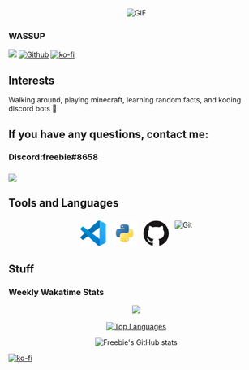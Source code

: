<p align="center">
<img src="https://cdn.discordapp.com/attachments/863842742195322920/871857022612697138/0b2f8f4c34bb02bfcdfd77f04824978a.gif" alt="GIF" height="250" style="vertical-align:center; margin:4px">
</p>

### WASSUP
![](https://visitor-badge.laobi.icu/badge?page_id=FreebieII.FreebieII)
[![Github](https://img.shields.io/github/followers/FreebieII?label=Follow&style=social)](https://github.com/FreebieII)
[![ko-fi](https://ko-fi.com/img/githubbutton_sm.svg)](https://ko-fi.com/O4O3609IG)
## Interests
Walking around, playing minecraft, learning random facts, and koding discord bots 🥣

## If you have any questions, contact me:

### Discord:freebie#8658 <br>

<img align="middle" src="https://discord.c99.nl/widget/theme-2/744998591365513227.png">



## Tools and Languages

<p align="center">
<img src="https://raw.githubusercontent.com/github/explore/80688e429a7d4ef2fca1e82350fe8e3517d3494d/topics/visual-studio-code/visual-studio-code.png" alt="VS Code" height="50" style="vertical-align:top; margin:4px">
<img src="https://raw.githubusercontent.com/github/explore/80688e429a7d4ef2fca1e82350fe8e3517d3494d/topics/python/python.png" alt="Python" height="50" style="vertical-align:top; margin:4px">
<img src="https://raw.githubusercontent.com/github/explore/78df643247d429f6cc873026c0622819ad797942/topics/github/github.png" alt="GitHub" height="50" style="vertical-align:top; margin:4px">
<img src="https://git-scm.com/images/logos/logomark-white@2x.png" alt="Git" height="50" style="vertical-align:top; margin:4px">
</p>


## Stuff
### Weekly Wakatime Stats

<center>
<a href="https://wakatime.com/@Freebie0005">
  <img src="https://github-readme-stats.vercel.app/api/wakatime?username=Freebie0005&show_icons=true&hide_border=false&bg_color=02265c&title_color=ea5e00&text_color=FFFFFF&icon_color=00d200">
</a> 

[![Top Languages](https://github-readme-stats.vercel.app/api/top-langs/?username=freebieii&bg_color=02265c&title_color=ea5e00&text_color=FFFFFF&icon_color=00d200)](https://github.com/anuraghazra/github-readme-stats)

  
![Freebie's GitHub stats](https://github-readme-stats.vercel.app/api?username=freebieii&count_private=true&show_icons=true&bg_color=02265c&title_color=ea5e00&text_color=FFFFFF&icon_color=00d200)
 </center>
 
[![ko-fi](https://ko-fi.com/img/githubbutton_sm.svg)](https://ko-fi.com/O4O3609IG)



